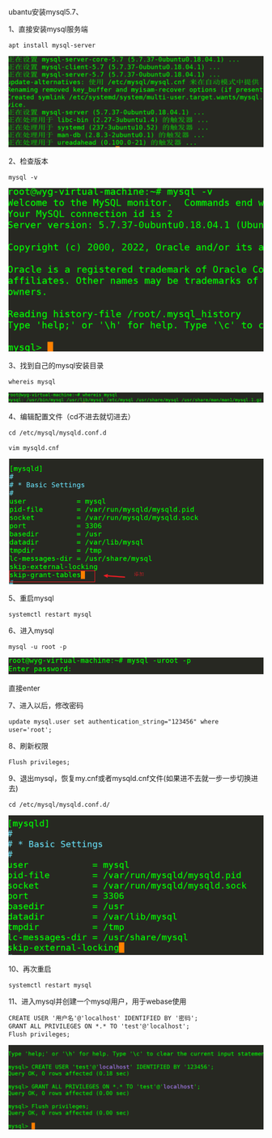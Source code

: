 ubantu安装mysql5.7、

1、直接安装mysql服务端 

```
apt install mysql-server
```

![](./img/image-20220301214408839.png)

2、检查版本

```
mysql -v
```

![image-20220301214430378](./img/image-20220301214430378.png)

3、找到自己的mysql安装目录

```
whereis mysql
```

![image-20220301214637186](./img/image-20220301214637186.png)

4、编辑配置文件（cd不进去就切进去）

```
cd /etc/mysql/mysqld.conf.d
```

```
vim mysqld.cnf
```

![image-20220301220332897](./img/image-20220301220332897.png)

5、重启mysql

```
systemctl restart mysql
```

6、进入mysql

```
mysql -u root -p 
```

![image-20220301220703283](./img/image-20220301220703283.png)

直接enter

7、进入以后，修改密码

```
update mysql.user set authentication_string="123456" where user='root';
```

8、刷新权限

```
Flush privileges;
```

9、退出mysql，恢复my.cnf或者mysqld.cnf文件(如果进不去就一步一步切换进去)

```
cd /etc/mysql/mysqld.conf.d/
```

![image-20220301221100093](./img/image-20220301221100093.png)

10、再次重启

```
systemctl restart mysql
```

11、进入mysql并创建一个mysql用户，用于webase使用 

```
CREATE USER '用户名'@'localhost' IDENTIFIED BY '密码';
GRANT ALL PRIVILEGES ON *.* TO 'test'@'localhost';
Flush privileges;
```

![image-20220301222528754](./img/image-20220301222528754.png)

